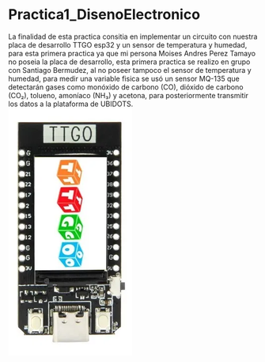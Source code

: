 # Practica1_DisenoElectronico
La finalidad de esta practica consitia en implementar un circuito con nuestra placa de desarrollo TTGO esp32 y un sensor de temperatura y humedad, para esta primera practica ya que mi persona Moises Andres Perez Tamayo no poseia la placa de desarrollo, esta primera practica se realizo en grupo con Santiago Bermudez, al no poseer tampoco el sensor de temperatura y humedad, para medir una variable fisica se usó un sensor MQ-135 que detectarán gases como monóxido de carbono (CO), dióxido de carbono (CO₂), tolueno, amoníaco (NH₃) y acetona, para posteriormente transmitir los datos a la plataforma de UBIDOTS.  
![Ejerciocio 1](./Imagenes/TTGo.webp)